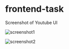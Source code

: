 # frontend-task
Screenshot of Youtube UI

![screenshot1](https://user-images.githubusercontent.com/80042698/112303153-fad87a80-8cc1-11eb-9504-2af6b4de714e.png)

![screenshot2](https://user-images.githubusercontent.com/80042698/112303464-51de4f80-8cc2-11eb-8f2b-229a693af4b3.png)

